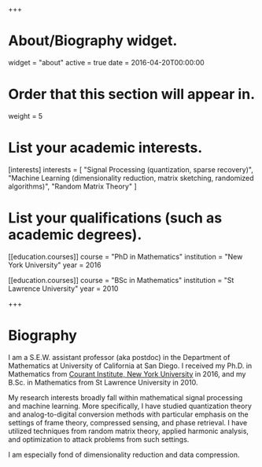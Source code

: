 +++
# About/Biography widget.
widget = "about"
active = true
date = 2016-04-20T00:00:00

# Order that this section will appear in.
weight = 5

# List your academic interests.
[interests]
  interests = [
    "Signal Processing (quantization, sparse recovery)",
    "Machine Learning (dimensionality reduction, matrix sketching, randomized algorithms)",
    "Random Matrix Theory"
  ]

# List your qualifications (such as academic degrees).
[[education.courses]]
  course = "PhD in Mathematics"
  institution = "New York University"
  year = 2016

[[education.courses]]
  course = "BSc in Mathematics"
  institution = "St Lawrence University"
  year = 2010
  
 
+++

# Biography

I am a S.E.W. assistant professor (aka postdoc) in the Department of Mathematics at University of California at San Diego. I received my Ph.D. in Mathematics from [Courant Institute, New York University](https://cims.nyu.edu/) in 2016, and my B.Sc. in Mathematics from St Lawrence University in 2010.

My research interests broadly fall within mathematical signal processing and machine learning. More specifically, I have studied quantization theory and analog-to-digital conversion methods with particular emphasis on the settings of frame theory, compressed sensing, and phase retrieval. I have utilized techniques from random matrix theory, applied harmonic analysis, and optimization to attack problems from such settings. 

I am especially fond of dimensionality reduction and data compression.
